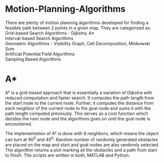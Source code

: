 # Motion-Planning-Algorithms

There are plenty of motion planning algorithms developed for finding a feasible path between 2 points in a given map. They are categorized as:<br/>
Grid-based Search Algorithms - Dijkstra, A*<br/>
Interval-based Search Algorithms<br/>
Geometric Algorithms - Visibility Graph, Cell Decomposition, Minkowski Sum<br/>
Artificial Potential Field Algorithms<br/>
Sampling Based Algorithms


# A*
A* is a grid-based approach that is essentially a variation of Dijkstra with reduced computation and faster search. It computes the path length from the start node to the current node. Further, it computes the distance from each neighbor of the current node to the goal node and sums it with the path length computed previously. This serves as a cost function which decides the next node and the algorithms goes on until the goal node is encountered. 

The implementation of A* is done with 8 neighbors, which means the object can turn at 90<sup>0</sup> and 45<sup>0</sup>. Random number of randomly generated obstacles are placed on the map and start and goal nodes are also randomly selected. The algorithm returns a plot marking all the obstacles and a path from start to finish. The scripts are written in both, MATLAB and Python. 

